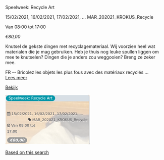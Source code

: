 Speelweek: Recycle Art

  
15/02/2021, 16/02/2021, 17/02/2021, ... MAR\_202021\_KROKUS\_Recycle  

Van 08:00 tot 17:00

*€80,00*

  

Knutsel de gekste dingen met recyclagemateriaal. Wij voorzien heel wat materialen die je mag gebruiken. Heb je thuis nog leuke spullen liggen om mee te knutselen? Dingen die je anders zou weggooien? Breng ze zeker mee.  
  
FR -- Bricolez les objets les plus fous avec des matériaux recyclés ...  
[Lees meer](https://tickets.vgc.be/activity/subscribe/MAR_202021_KROKUS_Recycle)

[Bekijk](https://tickets.vgc.be/activity/subscribe/MAR_202021_KROKUS_Recycle)

![](57764.png)

[Based on this search](https://tickets.vgc.be/activity/index?&vrijeplaatsen=1&Age%5B%5D=3%2C4&entity=244)